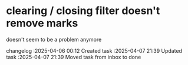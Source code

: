 clearing / closing filter doesn't remove marks
===

doesn't seem to be a problem anymore

changelog
:2025-04-06 00:12	Created task
:2025-04-07 21:39	Updated task
:2025-04-07 21:39	Moved task from inbox to done
